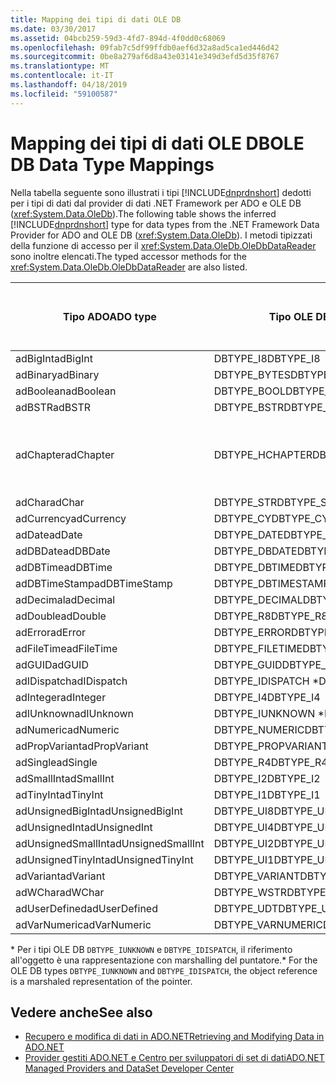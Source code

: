 ```yaml
---
title: Mapping dei tipi di dati OLE DB
ms.date: 03/30/2017
ms.assetid: 04bcb259-59d3-4fd7-894d-4f0dd0c68069
ms.openlocfilehash: 09fab7c5df99ffdb0aef6d32a8ad5ca1ed446d42
ms.sourcegitcommit: 0be8a279af6d8a43e03141e349d3efd5d35f8767
ms.translationtype: MT
ms.contentlocale: it-IT
ms.lasthandoff: 04/18/2019
ms.locfileid: "59100587"
---
```

# <a name="ole-db-data-type-mappings"></a><span data-ttu-id="3efb1-102">Mapping dei tipi di dati OLE DB</span><span class="sxs-lookup"><span data-stu-id="3efb1-102">OLE DB Data Type Mappings</span></span>
<span data-ttu-id="3efb1-103">Nella tabella seguente sono illustrati i tipi [!INCLUDE[dnprdnshort](../../../../includes/dnprdnshort-md.md)] dedotti per i tipi di dati dal provider di dati .NET Framework per ADO e OLE DB (<xref:System.Data.OleDb>).</span><span class="sxs-lookup"><span data-stu-id="3efb1-103">The following table shows the inferred [!INCLUDE[dnprdnshort](../../../../includes/dnprdnshort-md.md)] type for data types from the .NET Framework Data Provider for ADO and OLE DB (<xref:System.Data.OleDb>).</span></span> <span data-ttu-id="3efb1-104">I metodi tipizzati della funzione di accesso per il <xref:System.Data.OleDb.OleDbDataReader> sono inoltre elencati.</span><span class="sxs-lookup"><span data-stu-id="3efb1-104">The typed accessor methods for the <xref:System.Data.OleDb.OleDbDataReader> are also listed.</span></span>  
  
|<span data-ttu-id="3efb1-105">Tipo ADO</span><span class="sxs-lookup"><span data-stu-id="3efb1-105">ADO type</span></span>|<span data-ttu-id="3efb1-106">Tipo OLE DB</span><span class="sxs-lookup"><span data-stu-id="3efb1-106">OLE DB type</span></span>|<span data-ttu-id="3efb1-107">Tipo [!INCLUDE[dnprdnshort](../../../../includes/dnprdnshort-md.md)]</span><span class="sxs-lookup"><span data-stu-id="3efb1-107">[!INCLUDE[dnprdnshort](../../../../includes/dnprdnshort-md.md)] type</span></span>|<span data-ttu-id="3efb1-108">Funzione di accesso tipizzata [!INCLUDE[dnprdnshort](../../../../includes/dnprdnshort-md.md)]</span><span class="sxs-lookup"><span data-stu-id="3efb1-108">[!INCLUDE[dnprdnshort](../../../../includes/dnprdnshort-md.md)] typed accessor</span></span>|  
|--------------|-----------------|----------------------------------------------------------------------|--------------------------------------------------------------------------------|  
|<span data-ttu-id="3efb1-109">adBigInt</span><span class="sxs-lookup"><span data-stu-id="3efb1-109">adBigInt</span></span>|<span data-ttu-id="3efb1-110">DBTYPE_I8</span><span class="sxs-lookup"><span data-stu-id="3efb1-110">DBTYPE_I8</span></span>|<span data-ttu-id="3efb1-111">Int64</span><span class="sxs-lookup"><span data-stu-id="3efb1-111">Int64</span></span>|<span data-ttu-id="3efb1-112">GetInt64()</span><span class="sxs-lookup"><span data-stu-id="3efb1-112">GetInt64()</span></span>|  
|<span data-ttu-id="3efb1-113">adBinary</span><span class="sxs-lookup"><span data-stu-id="3efb1-113">adBinary</span></span>|<span data-ttu-id="3efb1-114">DBTYPE_BYTES</span><span class="sxs-lookup"><span data-stu-id="3efb1-114">DBTYPE_BYTES</span></span>|<span data-ttu-id="3efb1-115">Byte[]</span><span class="sxs-lookup"><span data-stu-id="3efb1-115">Byte[]</span></span>|<span data-ttu-id="3efb1-116">GetBytes()</span><span class="sxs-lookup"><span data-stu-id="3efb1-116">GetBytes()</span></span>|  
|<span data-ttu-id="3efb1-117">adBoolean</span><span class="sxs-lookup"><span data-stu-id="3efb1-117">adBoolean</span></span>|<span data-ttu-id="3efb1-118">DBTYPE_BOOL</span><span class="sxs-lookup"><span data-stu-id="3efb1-118">DBTYPE_BOOL</span></span>|<span data-ttu-id="3efb1-119">Booleano</span><span class="sxs-lookup"><span data-stu-id="3efb1-119">Boolean</span></span>|<span data-ttu-id="3efb1-120">GetBoolean()</span><span class="sxs-lookup"><span data-stu-id="3efb1-120">GetBoolean()</span></span>|  
|<span data-ttu-id="3efb1-121">adBSTR</span><span class="sxs-lookup"><span data-stu-id="3efb1-121">adBSTR</span></span>|<span data-ttu-id="3efb1-122">DBTYPE_BSTR</span><span class="sxs-lookup"><span data-stu-id="3efb1-122">DBTYPE_BSTR</span></span>|<span data-ttu-id="3efb1-123">Stringa</span><span class="sxs-lookup"><span data-stu-id="3efb1-123">String</span></span>|<span data-ttu-id="3efb1-124">GetString()</span><span class="sxs-lookup"><span data-stu-id="3efb1-124">GetString()</span></span>|  
|<span data-ttu-id="3efb1-125">adChapter</span><span class="sxs-lookup"><span data-stu-id="3efb1-125">adChapter</span></span>|<span data-ttu-id="3efb1-126">DBTYPE_HCHAPTER</span><span class="sxs-lookup"><span data-stu-id="3efb1-126">DBTYPE_HCHAPTER</span></span>|<span data-ttu-id="3efb1-127">Supportato mediante `DataReader`.</span><span class="sxs-lookup"><span data-stu-id="3efb1-127">Supported through the `DataReader`.</span></span> <span data-ttu-id="3efb1-128">Visualizzare [recupero di dati tramite DataReader](../../../../docs/framework/data/adonet/retrieving-data-using-a-datareader.md).</span><span class="sxs-lookup"><span data-stu-id="3efb1-128">See [Retrieving Data Using a DataReader](../../../../docs/framework/data/adonet/retrieving-data-using-a-datareader.md).</span></span>|<span data-ttu-id="3efb1-129">GetValue()</span><span class="sxs-lookup"><span data-stu-id="3efb1-129">GetValue()</span></span>|  
|<span data-ttu-id="3efb1-130">adChar</span><span class="sxs-lookup"><span data-stu-id="3efb1-130">adChar</span></span>|<span data-ttu-id="3efb1-131">DBTYPE_STR</span><span class="sxs-lookup"><span data-stu-id="3efb1-131">DBTYPE_STR</span></span>|<span data-ttu-id="3efb1-132">Stringa</span><span class="sxs-lookup"><span data-stu-id="3efb1-132">String</span></span>|<span data-ttu-id="3efb1-133">GetString()</span><span class="sxs-lookup"><span data-stu-id="3efb1-133">GetString()</span></span>|  
|<span data-ttu-id="3efb1-134">adCurrency</span><span class="sxs-lookup"><span data-stu-id="3efb1-134">adCurrency</span></span>|<span data-ttu-id="3efb1-135">DBTYPE_CY</span><span class="sxs-lookup"><span data-stu-id="3efb1-135">DBTYPE_CY</span></span>|<span data-ttu-id="3efb1-136">Decimale</span><span class="sxs-lookup"><span data-stu-id="3efb1-136">Decimal</span></span>|<span data-ttu-id="3efb1-137">GetDecimal()</span><span class="sxs-lookup"><span data-stu-id="3efb1-137">GetDecimal()</span></span>|  
|<span data-ttu-id="3efb1-138">adDate</span><span class="sxs-lookup"><span data-stu-id="3efb1-138">adDate</span></span>|<span data-ttu-id="3efb1-139">DBTYPE_DATE</span><span class="sxs-lookup"><span data-stu-id="3efb1-139">DBTYPE_DATE</span></span>|<span data-ttu-id="3efb1-140">DateTime</span><span class="sxs-lookup"><span data-stu-id="3efb1-140">DateTime</span></span>|<span data-ttu-id="3efb1-141">GetDateTime()</span><span class="sxs-lookup"><span data-stu-id="3efb1-141">GetDateTime()</span></span>|  
|<span data-ttu-id="3efb1-142">adDBDate</span><span class="sxs-lookup"><span data-stu-id="3efb1-142">adDBDate</span></span>|<span data-ttu-id="3efb1-143">DBTYPE_DBDATE</span><span class="sxs-lookup"><span data-stu-id="3efb1-143">DBTYPE_DBDATE</span></span>|<span data-ttu-id="3efb1-144">DateTime</span><span class="sxs-lookup"><span data-stu-id="3efb1-144">DateTime</span></span>|<span data-ttu-id="3efb1-145">GetDateTime()</span><span class="sxs-lookup"><span data-stu-id="3efb1-145">GetDateTime()</span></span>|  
|<span data-ttu-id="3efb1-146">adDBTime</span><span class="sxs-lookup"><span data-stu-id="3efb1-146">adDBTime</span></span>|<span data-ttu-id="3efb1-147">DBTYPE_DBTIME</span><span class="sxs-lookup"><span data-stu-id="3efb1-147">DBTYPE_DBTIME</span></span>|<span data-ttu-id="3efb1-148">DateTime</span><span class="sxs-lookup"><span data-stu-id="3efb1-148">DateTime</span></span>|<span data-ttu-id="3efb1-149">GetDateTime()</span><span class="sxs-lookup"><span data-stu-id="3efb1-149">GetDateTime()</span></span>|  
|<span data-ttu-id="3efb1-150">adDBTimeStamp</span><span class="sxs-lookup"><span data-stu-id="3efb1-150">adDBTimeStamp</span></span>|<span data-ttu-id="3efb1-151">DBTYPE_DBTIMESTAMP</span><span class="sxs-lookup"><span data-stu-id="3efb1-151">DBTYPE_DBTIMESTAMP</span></span>|<span data-ttu-id="3efb1-152">DateTime</span><span class="sxs-lookup"><span data-stu-id="3efb1-152">DateTime</span></span>|<span data-ttu-id="3efb1-153">GetDateTime()</span><span class="sxs-lookup"><span data-stu-id="3efb1-153">GetDateTime()</span></span>|  
|<span data-ttu-id="3efb1-154">adDecimal</span><span class="sxs-lookup"><span data-stu-id="3efb1-154">adDecimal</span></span>|<span data-ttu-id="3efb1-155">DBTYPE_DECIMAL</span><span class="sxs-lookup"><span data-stu-id="3efb1-155">DBTYPE_DECIMAL</span></span>|<span data-ttu-id="3efb1-156">Decimale</span><span class="sxs-lookup"><span data-stu-id="3efb1-156">Decimal</span></span>|<span data-ttu-id="3efb1-157">GetDecimal()</span><span class="sxs-lookup"><span data-stu-id="3efb1-157">GetDecimal()</span></span>|  
|<span data-ttu-id="3efb1-158">adDouble</span><span class="sxs-lookup"><span data-stu-id="3efb1-158">adDouble</span></span>|<span data-ttu-id="3efb1-159">DBTYPE_R8</span><span class="sxs-lookup"><span data-stu-id="3efb1-159">DBTYPE_R8</span></span>|<span data-ttu-id="3efb1-160">Double</span><span class="sxs-lookup"><span data-stu-id="3efb1-160">Double</span></span>|<span data-ttu-id="3efb1-161">GetDouble()</span><span class="sxs-lookup"><span data-stu-id="3efb1-161">GetDouble()</span></span>|  
|<span data-ttu-id="3efb1-162">adError</span><span class="sxs-lookup"><span data-stu-id="3efb1-162">adError</span></span>|<span data-ttu-id="3efb1-163">DBTYPE_ERROR</span><span class="sxs-lookup"><span data-stu-id="3efb1-163">DBTYPE_ERROR</span></span>|<span data-ttu-id="3efb1-164">ExternalException</span><span class="sxs-lookup"><span data-stu-id="3efb1-164">ExternalException</span></span>|<span data-ttu-id="3efb1-165">GetValue()</span><span class="sxs-lookup"><span data-stu-id="3efb1-165">GetValue()</span></span>|  
|<span data-ttu-id="3efb1-166">adFileTime</span><span class="sxs-lookup"><span data-stu-id="3efb1-166">adFileTime</span></span>|<span data-ttu-id="3efb1-167">DBTYPE_FILETIME</span><span class="sxs-lookup"><span data-stu-id="3efb1-167">DBTYPE_FILETIME</span></span>|<span data-ttu-id="3efb1-168">DateTime</span><span class="sxs-lookup"><span data-stu-id="3efb1-168">DateTime</span></span>|<span data-ttu-id="3efb1-169">GetDateTime()</span><span class="sxs-lookup"><span data-stu-id="3efb1-169">GetDateTime()</span></span>|  
|<span data-ttu-id="3efb1-170">adGUID</span><span class="sxs-lookup"><span data-stu-id="3efb1-170">adGUID</span></span>|<span data-ttu-id="3efb1-171">DBTYPE_GUID</span><span class="sxs-lookup"><span data-stu-id="3efb1-171">DBTYPE_GUID</span></span>|<span data-ttu-id="3efb1-172">GUID</span><span class="sxs-lookup"><span data-stu-id="3efb1-172">Guid</span></span>|<span data-ttu-id="3efb1-173">GetGuid()</span><span class="sxs-lookup"><span data-stu-id="3efb1-173">GetGuid()</span></span>|  
|<span data-ttu-id="3efb1-174">adIDispatch</span><span class="sxs-lookup"><span data-stu-id="3efb1-174">adIDispatch</span></span>|<span data-ttu-id="3efb1-175">DBTYPE_IDISPATCH \*</span><span class="sxs-lookup"><span data-stu-id="3efb1-175">DBTYPE_IDISPATCH \*</span></span>|<span data-ttu-id="3efb1-176">Object</span><span class="sxs-lookup"><span data-stu-id="3efb1-176">Object</span></span>|<span data-ttu-id="3efb1-177">GetValue()</span><span class="sxs-lookup"><span data-stu-id="3efb1-177">GetValue()</span></span>|  
|<span data-ttu-id="3efb1-178">adInteger</span><span class="sxs-lookup"><span data-stu-id="3efb1-178">adInteger</span></span>|<span data-ttu-id="3efb1-179">DBTYPE_I4</span><span class="sxs-lookup"><span data-stu-id="3efb1-179">DBTYPE_I4</span></span>|<span data-ttu-id="3efb1-180">Int32</span><span class="sxs-lookup"><span data-stu-id="3efb1-180">Int32</span></span>|<span data-ttu-id="3efb1-181">GetInt32()</span><span class="sxs-lookup"><span data-stu-id="3efb1-181">GetInt32()</span></span>|  
|<span data-ttu-id="3efb1-182">adIUnknown</span><span class="sxs-lookup"><span data-stu-id="3efb1-182">adIUnknown</span></span>|<span data-ttu-id="3efb1-183">DBTYPE_IUNKNOWN \*</span><span class="sxs-lookup"><span data-stu-id="3efb1-183">DBTYPE_IUNKNOWN \*</span></span>|<span data-ttu-id="3efb1-184">Object</span><span class="sxs-lookup"><span data-stu-id="3efb1-184">Object</span></span>|<span data-ttu-id="3efb1-185">GetValue()</span><span class="sxs-lookup"><span data-stu-id="3efb1-185">GetValue()</span></span>|  
|<span data-ttu-id="3efb1-186">adNumeric</span><span class="sxs-lookup"><span data-stu-id="3efb1-186">adNumeric</span></span>|<span data-ttu-id="3efb1-187">DBTYPE_NUMERIC</span><span class="sxs-lookup"><span data-stu-id="3efb1-187">DBTYPE_NUMERIC</span></span>|<span data-ttu-id="3efb1-188">Decimale</span><span class="sxs-lookup"><span data-stu-id="3efb1-188">Decimal</span></span>|<span data-ttu-id="3efb1-189">GetDecimal()</span><span class="sxs-lookup"><span data-stu-id="3efb1-189">GetDecimal()</span></span>|  
|<span data-ttu-id="3efb1-190">adPropVariant</span><span class="sxs-lookup"><span data-stu-id="3efb1-190">adPropVariant</span></span>|<span data-ttu-id="3efb1-191">DBTYPE_PROPVARIANT</span><span class="sxs-lookup"><span data-stu-id="3efb1-191">DBTYPE_PROPVARIANT</span></span>|<span data-ttu-id="3efb1-192">Object</span><span class="sxs-lookup"><span data-stu-id="3efb1-192">Object</span></span>|<span data-ttu-id="3efb1-193">GetValue()</span><span class="sxs-lookup"><span data-stu-id="3efb1-193">GetValue()</span></span>|  
|<span data-ttu-id="3efb1-194">adSingle</span><span class="sxs-lookup"><span data-stu-id="3efb1-194">adSingle</span></span>|<span data-ttu-id="3efb1-195">DBTYPE_R4</span><span class="sxs-lookup"><span data-stu-id="3efb1-195">DBTYPE_R4</span></span>|<span data-ttu-id="3efb1-196">Single</span><span class="sxs-lookup"><span data-stu-id="3efb1-196">Single</span></span>|<span data-ttu-id="3efb1-197">GetFloat()</span><span class="sxs-lookup"><span data-stu-id="3efb1-197">GetFloat()</span></span>|  
|<span data-ttu-id="3efb1-198">adSmallInt</span><span class="sxs-lookup"><span data-stu-id="3efb1-198">adSmallInt</span></span>|<span data-ttu-id="3efb1-199">DBTYPE_I2</span><span class="sxs-lookup"><span data-stu-id="3efb1-199">DBTYPE_I2</span></span>|<span data-ttu-id="3efb1-200">Int16</span><span class="sxs-lookup"><span data-stu-id="3efb1-200">Int16</span></span>|<span data-ttu-id="3efb1-201">GetInt16()</span><span class="sxs-lookup"><span data-stu-id="3efb1-201">GetInt16()</span></span>|  
|<span data-ttu-id="3efb1-202">adTinyInt</span><span class="sxs-lookup"><span data-stu-id="3efb1-202">adTinyInt</span></span>|<span data-ttu-id="3efb1-203">DBTYPE_I1</span><span class="sxs-lookup"><span data-stu-id="3efb1-203">DBTYPE_I1</span></span>|<span data-ttu-id="3efb1-204">Byte</span><span class="sxs-lookup"><span data-stu-id="3efb1-204">Byte</span></span>|<span data-ttu-id="3efb1-205">GetByte()</span><span class="sxs-lookup"><span data-stu-id="3efb1-205">GetByte()</span></span>|  
|<span data-ttu-id="3efb1-206">adUnsignedBigInt</span><span class="sxs-lookup"><span data-stu-id="3efb1-206">adUnsignedBigInt</span></span>|<span data-ttu-id="3efb1-207">DBTYPE_UI8</span><span class="sxs-lookup"><span data-stu-id="3efb1-207">DBTYPE_UI8</span></span>|<span data-ttu-id="3efb1-208">UInt64</span><span class="sxs-lookup"><span data-stu-id="3efb1-208">UInt64</span></span>|<span data-ttu-id="3efb1-209">GetValue()</span><span class="sxs-lookup"><span data-stu-id="3efb1-209">GetValue()</span></span>|  
|<span data-ttu-id="3efb1-210">adUnsignedInt</span><span class="sxs-lookup"><span data-stu-id="3efb1-210">adUnsignedInt</span></span>|<span data-ttu-id="3efb1-211">DBTYPE_UI4</span><span class="sxs-lookup"><span data-stu-id="3efb1-211">DBTYPE_UI4</span></span>|<span data-ttu-id="3efb1-212">UInt32</span><span class="sxs-lookup"><span data-stu-id="3efb1-212">UInt32</span></span>|<span data-ttu-id="3efb1-213">GetValue()</span><span class="sxs-lookup"><span data-stu-id="3efb1-213">GetValue()</span></span>|  
|<span data-ttu-id="3efb1-214">adUnsignedSmallInt</span><span class="sxs-lookup"><span data-stu-id="3efb1-214">adUnsignedSmallInt</span></span>|<span data-ttu-id="3efb1-215">DBTYPE_UI2</span><span class="sxs-lookup"><span data-stu-id="3efb1-215">DBTYPE_UI2</span></span>|<span data-ttu-id="3efb1-216">UInt16</span><span class="sxs-lookup"><span data-stu-id="3efb1-216">UInt16</span></span>|<span data-ttu-id="3efb1-217">GetValue()</span><span class="sxs-lookup"><span data-stu-id="3efb1-217">GetValue()</span></span>|  
|<span data-ttu-id="3efb1-218">adUnsignedTinyInt</span><span class="sxs-lookup"><span data-stu-id="3efb1-218">adUnsignedTinyInt</span></span>|<span data-ttu-id="3efb1-219">DBTYPE_UI1</span><span class="sxs-lookup"><span data-stu-id="3efb1-219">DBTYPE_UI1</span></span>|<span data-ttu-id="3efb1-220">Byte</span><span class="sxs-lookup"><span data-stu-id="3efb1-220">Byte</span></span>|<span data-ttu-id="3efb1-221">GetByte()</span><span class="sxs-lookup"><span data-stu-id="3efb1-221">GetByte()</span></span>|  
|<span data-ttu-id="3efb1-222">adVariant</span><span class="sxs-lookup"><span data-stu-id="3efb1-222">adVariant</span></span>|<span data-ttu-id="3efb1-223">DBTYPE_VARIANT</span><span class="sxs-lookup"><span data-stu-id="3efb1-223">DBTYPE_VARIANT</span></span>|<span data-ttu-id="3efb1-224">Object</span><span class="sxs-lookup"><span data-stu-id="3efb1-224">Object</span></span>|<span data-ttu-id="3efb1-225">GetValue()</span><span class="sxs-lookup"><span data-stu-id="3efb1-225">GetValue()</span></span>|  
|<span data-ttu-id="3efb1-226">adWChar</span><span class="sxs-lookup"><span data-stu-id="3efb1-226">adWChar</span></span>|<span data-ttu-id="3efb1-227">DBTYPE_WSTR</span><span class="sxs-lookup"><span data-stu-id="3efb1-227">DBTYPE_WSTR</span></span>|<span data-ttu-id="3efb1-228">Stringa</span><span class="sxs-lookup"><span data-stu-id="3efb1-228">String</span></span>|<span data-ttu-id="3efb1-229">GetString()</span><span class="sxs-lookup"><span data-stu-id="3efb1-229">GetString()</span></span>|  
|<span data-ttu-id="3efb1-230">adUserDefined</span><span class="sxs-lookup"><span data-stu-id="3efb1-230">adUserDefined</span></span>|<span data-ttu-id="3efb1-231">DBTYPE_UDT</span><span class="sxs-lookup"><span data-stu-id="3efb1-231">DBTYPE_UDT</span></span>|<span data-ttu-id="3efb1-232">Non supportato</span><span class="sxs-lookup"><span data-stu-id="3efb1-232">not supported</span></span>||  
|<span data-ttu-id="3efb1-233">adVarNumeric</span><span class="sxs-lookup"><span data-stu-id="3efb1-233">adVarNumeric</span></span>|<span data-ttu-id="3efb1-234">DBTYPE_VARNUMERIC</span><span class="sxs-lookup"><span data-stu-id="3efb1-234">DBTYPE_VARNUMERIC</span></span>|<span data-ttu-id="3efb1-235">Non supportato</span><span class="sxs-lookup"><span data-stu-id="3efb1-235">not supported</span></span>||  
  
 <span data-ttu-id="3efb1-236">\* Per i tipi OLE DB `DBTYPE_IUNKNOWN` e `DBTYPE_IDISPATCH`, il riferimento all'oggetto è una rappresentazione con marshalling del puntatore.</span><span class="sxs-lookup"><span data-stu-id="3efb1-236">\* For the OLE DB types `DBTYPE_IUNKNOWN` and `DBTYPE_IDISPATCH`, the object reference is a marshaled representation of the pointer.</span></span>  
  
## <a name="see-also"></a><span data-ttu-id="3efb1-237">Vedere anche</span><span class="sxs-lookup"><span data-stu-id="3efb1-237">See also</span></span>

- [<span data-ttu-id="3efb1-238">Recupero e modifica di dati in ADO.NET</span><span class="sxs-lookup"><span data-stu-id="3efb1-238">Retrieving and Modifying Data in ADO.NET</span></span>](../../../../docs/framework/data/adonet/retrieving-and-modifying-data.md)
- [<span data-ttu-id="3efb1-239">Provider gestiti ADO.NET e Centro per sviluppatori di set di dati</span><span class="sxs-lookup"><span data-stu-id="3efb1-239">ADO.NET Managed Providers and DataSet Developer Center</span></span>](https://go.microsoft.com/fwlink/?LinkId=217917)
